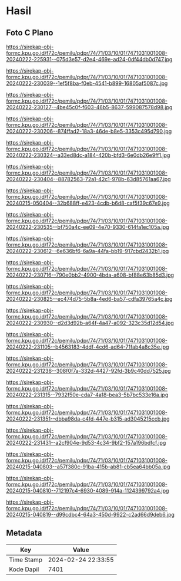 # Hasil

## Foto C Plano

https://sirekap-obj-formc.kpu.go.id/f72c/pemilu/pdpr/74/71/03/10/01/7471031001008-20240222-225931--075d3e57-d2e4-469e-ad24-0df44db0d747.jpg

https://sirekap-obj-formc.kpu.go.id/f72c/pemilu/pdpr/74/71/03/10/01/7471031001008-20240222-230039--1ef5f8ba-f0eb-4541-b899-16805af5087c.jpg

https://sirekap-obj-formc.kpu.go.id/f72c/pemilu/pdpr/74/71/03/10/01/7471031001008-20240222-230127--4be45c0f-f603-46b5-8637-599087578d98.jpg

https://sirekap-obj-formc.kpu.go.id/f72c/pemilu/pdpr/74/71/03/10/01/7471031001008-20240222-230206--874ffad2-18a3-46de-b8e5-3353c495d790.jpg

https://sirekap-obj-formc.kpu.go.id/f72c/pemilu/pdpr/74/71/03/10/01/7471031001008-20240222-230324--a33ed8dc-a184-420b-bfd3-6e0db26e9ff1.jpg

https://sirekap-obj-formc.kpu.go.id/f72c/pemilu/pdpr/74/71/03/10/01/7471031001008-20240222-230404--88782563-72a1-42c1-978b-63d85761aa67.jpg

https://sirekap-obj-formc.kpu.go.id/f72c/pemilu/pdpr/74/71/03/10/01/7471031001008-20240215-050404--32b688ff-e423-4cdb-b6d8-caf5f39c67e9.jpg

https://sirekap-obj-formc.kpu.go.id/f72c/pemilu/pdpr/74/71/03/10/01/7471031001008-20240222-230535--bf750a4c-ee09-4e70-9330-614fa1ec105a.jpg

https://sirekap-obj-formc.kpu.go.id/f72c/pemilu/pdpr/74/71/03/10/01/7471031001008-20240222-230612--6e636bf6-6a9a-44fa-bb19-917cbd2432b1.jpg

https://sirekap-obj-formc.kpu.go.id/f72c/pemilu/pdpr/74/71/03/10/01/7471031001008-20240222-230716--790e0bb2-4900-4bda-a608-bf88e63b85d3.jpg

https://sirekap-obj-formc.kpu.go.id/f72c/pemilu/pdpr/74/71/03/10/01/7471031001008-20240222-230825--ec474d75-5b8a-4ed6-ba57-cdfa39765a4c.jpg

https://sirekap-obj-formc.kpu.go.id/f72c/pemilu/pdpr/74/71/03/10/01/7471031001008-20240222-230930--d2d3d92b-a64f-4a47-a092-323c35d12d54.jpg

https://sirekap-obj-formc.kpu.go.id/f72c/pemilu/pdpr/74/71/03/10/01/7471031001008-20240222-231105--b4563183-4ddf-4cd6-ad64-71fab4a8c35e.jpg

https://sirekap-obj-formc.kpu.go.id/f72c/pemilu/pdpr/74/71/03/10/01/7471031001008-20240222-231236--308f0f7a-332d-4427-92fd-3b9c40dd7525.jpg

https://sirekap-obj-formc.kpu.go.id/f72c/pemilu/pdpr/74/71/03/10/01/7471031001008-20240222-231315--7932f50e-cda7-4a18-bea3-5b7bc533e16a.jpg

https://sirekap-obj-formc.kpu.go.id/f72c/pemilu/pdpr/74/71/03/10/01/7471031001008-20240222-231351--dbba98da-c4fd-447e-b315-ad3045215ccb.jpg

https://sirekap-obj-formc.kpu.go.id/f72c/pemilu/pdpr/74/71/03/10/01/7471031001008-20240222-231431--a2cf904e-9d53-4c34-9bf2-157a196bdfcf.jpg

https://sirekap-obj-formc.kpu.go.id/f72c/pemilu/pdpr/74/71/03/10/01/7471031001008-20240215-040803--a57f380c-91ba-415b-ab81-cb5ea64bb05a.jpg

https://sirekap-obj-formc.kpu.go.id/f72c/pemilu/pdpr/74/71/03/10/01/7471031001008-20240215-040810--712197c4-6930-4089-914a-1124399792a4.jpg

https://sirekap-obj-formc.kpu.go.id/f72c/pemilu/pdpr/74/71/03/10/01/7471031001008-20240215-040819--d99cdbc4-64a3-450d-9922-c2ad66d9deb6.jpg


## Metadata

| Key        | Value               |
| ---------- | ------------------- |
| Time Stamp | 2024-02-24 22:33:55 |
| Kode Dapil | 7401                |



